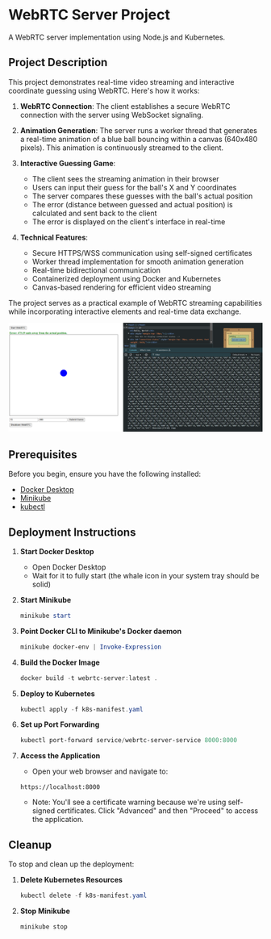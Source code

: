 # WebRTC Server Project

A WebRTC server implementation using Node.js and Kubernetes.

## Project Description

This project demonstrates real-time video streaming and interactive coordinate guessing using WebRTC. Here's how it works:

1. **WebRTC Connection**: The client establishes a secure WebRTC connection with the server using WebSocket signaling.

2. **Animation Generation**: The server runs a worker thread that generates a real-time animation of a blue ball bouncing within a canvas (640x480 pixels). This animation is continuously streamed to the client.

3. **Interactive Guessing Game**:

   - The client sees the streaming animation in their browser
   - Users can input their guess for the ball's X and Y coordinates
   - The server compares these guesses with the ball's actual position
   - The error (distance between guessed and actual position) is calculated and sent back to the client
   - The error is displayed on the client's interface in real-time

4. **Technical Features**:
   - Secure HTTPS/WSS communication using self-signed certificates
   - Worker thread implementation for smooth animation generation
   - Real-time bidirectional communication
   - Containerized deployment using Docker and Kubernetes
   - Canvas-based rendering for efficient video streaming

The project serves as a practical example of WebRTC streaming capabilities while incorporating interactive elements and real-time data exchange.

![Screenshot](webRTC.png)

## Prerequisites

Before you begin, ensure you have the following installed:

- [Docker Desktop](https://www.docker.com/products/docker-desktop/)
- [Minikube](https://minikube.sigs.k8s.io/docs/start/)
- [kubectl](https://kubernetes.io/docs/tasks/tools/)

## Deployment Instructions

1. **Start Docker Desktop**

   - Open Docker Desktop
   - Wait for it to fully start (the whale icon in your system tray should be solid)

2. **Start Minikube**

   ```powershell
   minikube start
   ```

3. **Point Docker CLI to Minikube's Docker daemon**

   ```powershell
   minikube docker-env | Invoke-Expression
   ```

4. **Build the Docker Image**

   ```powershell
   docker build -t webrtc-server:latest .
   ```

5. **Deploy to Kubernetes**

   ```powershell
   kubectl apply -f k8s-manifest.yaml
   ```

6. **Set up Port Forwarding**

   ```powershell
   kubectl port-forward service/webrtc-server-service 8000:8000
   ```

7. **Access the Application**
   - Open your web browser and navigate to:
   ```
   https://localhost:8000
   ```
   - Note: You'll see a certificate warning because we're using self-signed certificates.
     Click "Advanced" and then "Proceed" to access the application.

## Cleanup

To stop and clean up the deployment:

1. **Delete Kubernetes Resources**

   ```powershell
   kubectl delete -f k8s-manifest.yaml
   ```

2. **Stop Minikube**
   ```powershell
   minikube stop
   ```
